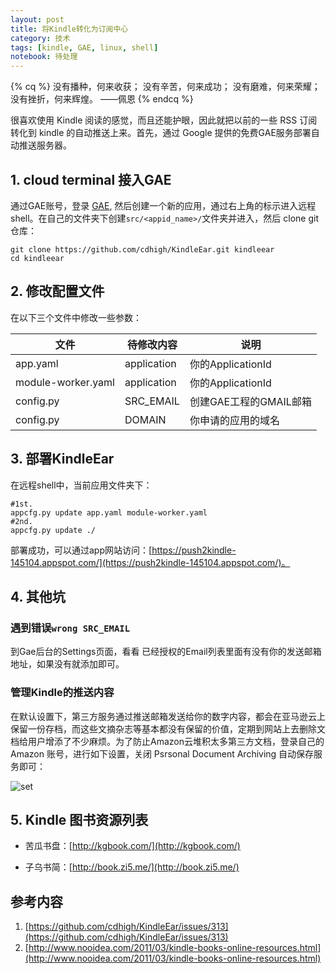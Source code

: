 ```yaml
---
layout: post
title: 将Kindle转化为订阅中心
category: 技术
tags: [kindle, GAE, linux, shell]
notebook: 待处理
---
```


{% cq %}
没有播种，何来收获；
没有辛苦，何来成功；
没有磨难，何来荣耀；
没有挫折，何来辉煌。
——佩恩
{% endcq %}

<!-- more -->

很喜欢使用 Kindle 阅读的感觉，而且还能护眼，因此就把以前的一些 RSS 订阅转化到 kindle 的自动推送上来。首先，通过 Google 提供的免费GAE服务部署自动推送服务器。

##  1. cloud terminal 接入GAE

通过GAE账号，登录 [GAE](https://console.cloud.google.com/), 然后创建一个新的应用，通过右上角的标示进入远程 shell。在自己的文件夹下创建`src/<appid_name>/`文件夹并进入，然后 clone git 仓库：

```
git clone https://github.com/cdhigh/KindleEar.git kindleear
cd kindleear
```

## 2. 修改配置文件

在以下三个文件中修改一些参数：

  文件              |  待修改内容  | 说明                   |
-------------------|-------------|-----------------------|
app.yaml           | application | 你的ApplicationId      |
module-worker.yaml | application | 你的ApplicationId      |
config.py          | SRC_EMAIL   | 创建GAE工程的GMAIL邮箱   |
config.py          | DOMAIN      | 你申请的应用的域名        |

## 3. 部署KindleEar

在远程shell中，当前应用文件夹下：

```
#1st.
appcfg.py update app.yaml module-worker.yaml
#2nd.
appcfg.py update ./
```

部署成功，可以通过app网站访问：[https://push2kindle-145104.appspot.com/](https://push2kindle-145104.appspot.com/)。

## 4. 其他坑

### 遇到错误`wrong SRC_EMAIL`

到Gae后台的Settings页面，看看 已经授权的Email列表里面有没有你的发送邮箱地址，如果没有就添加即可。

### 管理Kindle的推送内容

在默认设置下，第三方服务通过推送邮箱发送给你的数字内容，都会在亚马逊云上保留一份存档，而这些文摘杂志等基本都没有保留的价值，定期到网站上去删除文档给用户增添了不少麻烦。为了防止Amazon云堆积太多第三方文档，登录自己的 Amazon 账号，进行如下设置，关闭 Psrsonal Document Archiving 自动保存服务即可：

![set](http://ocs218n9i.bkt.clouddn.com/57c00c5e3ce49.png_e600.jpg)

## 5. Kindle 图书资源列表

 - 苦瓜书盘：[http://kgbook.com/](http://kgbook.com/)

 - 子乌书简：[http://book.zi5.me/](http://book.zi5.me/)


## 参考内容

 1. [https://github.com/cdhigh/KindleEar/issues/313](https://github.com/cdhigh/KindleEar/issues/313)
 2. [http://www.nooidea.com/2011/03/kindle-books-online-resources.html](http://www.nooidea.com/2011/03/kindle-books-online-resources.html)
 
